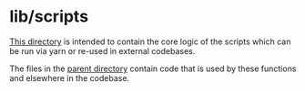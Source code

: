 # lib/scripts

[This directory](./) is intended to contain the core logic of the scripts which can be run via yarn or re-used in external codebases.

The files in the [parent directory](../) contain code that is used by these functions and elsewhere in the codebase.
